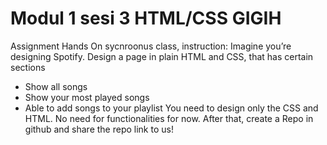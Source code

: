 # Modul 1 sesi 3 HTML/CSS GIGIH
Assignment Hands On sycnroonus class, instruction:
Imagine you’re designing Spotify. Design a page in plain HTML and CSS, that has
certain sections
- Show all songs
- Show your most played songs
- Able to add songs to your playlist
You need to design only the CSS and HTML. No need for functionalities for now.
After that, create a Repo in github and share the repo link to us!
